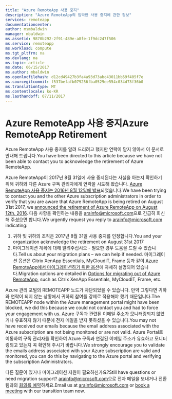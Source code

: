 ```yaml
---
title: "Azure RemoteApp 사용 중지"
description: "Azure RemoteApp의 임박한 사용 중지에 관한 정보"
services: remoteapp
documentationcenter: 
author: msmbaldwin
manager: mbaldwin
ms.assetid: 9870b292-2f91-489e-a8fe-1f9dc247f506
ms.service: remoteapp
ms.workload: compute
ms.tgt_pltfrm: na
ms.devlang: na
ms.topic: article
ms.date: 06/15/2017
ms.author: mbaldwin
ms.openlocfilehash: d12cd49427b3fa4a93d73abc43011bb59f405f7e
ms.sourcegitcommit: f537befafb079256fba0529ee554c034d73f36b0
ms.translationtype: MT
ms.contentlocale: ko-KR
ms.lasthandoff: 07/11/2017
---
```

# <a name="azure-remoteapp-retirement"></a><span data-ttu-id="2fced-103">Azure RemoteApp 사용 중지</span><span class="sxs-lookup"><span data-stu-id="2fced-103">Azure RemoteApp Retirement</span></span>
<span data-ttu-id="2fced-104">Azure RemoteApp 사용 중지를 알려 드리려고 했지만 연락이 닫지 않아서 이 문서로 안내해 드립니다.</span><span class="sxs-lookup"><span data-stu-id="2fced-104">You have been directed to this article because we have not been able to contact you to acknowledge the retirement of Azure RemoteApp.</span></span> 

<span data-ttu-id="2fced-105">Azure RemoteApp이 2017년 8월 31일에 사용 중지된다는 사실을 아는지 확인하기 위해 귀하와 다른 Azure 구독 관리자에게 연락을 시도해 왔습니다. [Azure RemoteApp 사용 중지는 2016년 8월 12일에 발표](http://aka.ms/araretirement)되었습니다.</span><span class="sxs-lookup"><span data-stu-id="2fced-105">We have been trying to contact you and the other Azure subscription administrators in order to verify that you are aware that Azure RemoteApp is being retired on August 31st 2017, we [announced the retirement of Azure RemoteApp on August 12th, 2016](http://aka.ms/araretirement).</span></span>   <span data-ttu-id="2fced-106">다음 사항을 확인하는 내용을 [arainfo@microsoft.com](mailto:arainfo@microsoft.com)으로 긴급히 회신해 주셨으면 합니다.</span><span class="sxs-lookup"><span data-stu-id="2fced-106">We urgently request you reply to [arainfo@microsoft.com](mailto:arainfo@microsoft.com) indicating:</span></span>
1.  <span data-ttu-id="2fced-107">귀하 및 귀하의 조직은 2017년 8월 31일 사용 중지를 인정합니다.</span><span class="sxs-lookup"><span data-stu-id="2fced-107">You and your organization acknowledge the retirement on August 31st 2017</span></span>
2.  <span data-ttu-id="2fced-108">마이그레이션 계획에 대해 알려주십시오 - 필요한 경우 도움을 드릴 수 있습니다.</span><span class="sxs-lookup"><span data-stu-id="2fced-108">Tell us about your migration plans – we can help if needed.</span></span> <span data-ttu-id="2fced-109">마이그레이션 옵션은 Citrix XenApp Essentials, MyCloudIT, Frame 등과 같이 [Azure RemoteApp에서 마이그레이션하기 위한 옵션](http://aka.ms/aramigration)에 자세히 설명되어 있습니다.</span><span class="sxs-lookup"><span data-stu-id="2fced-109">Migration options are detailed in [Options for migrating out of Azure RemoteApp](http://aka.ms/aramigration), such as Citrix XenApp Essentials, MyCloudIT, Frame, etc.</span></span> 

<span data-ttu-id="2fced-110">Azure 관리 포털의 REMOTEAPP 노드가 차단되었을 수 있습니다. 만약 그렇다면 귀하와 연락이 되지 않는 상황에서 귀하의 참여를 강제로 적용해야 했기 때문입니다.</span><span class="sxs-lookup"><span data-stu-id="2fced-110">The REMOTEAPP node within the Azure management portal might have been blocked, we did this because we could not contact you and had to force your engagement with us.</span></span>  <span data-ttu-id="2fced-111">Azure 구독과 관련된 이메일 주소가 모니터링되지 않았거나 유효하지 않기 때문에 전자 메일을 받지 못하셨을 수 있습니다.</span><span class="sxs-lookup"><span data-stu-id="2fced-111">You may not have received our emails because the email address associated with the Azure subscription are not being monitored or are not valid.</span></span>  <span data-ttu-id="2fced-112">Azure Portal로 이동하여 구독 관리자를 확인하여 Azure 구독과 연결된 이메일 주소가 유효하고 모니터링되고 있는지 꼭 확인해 주시기 바랍니다.</span><span class="sxs-lookup"><span data-stu-id="2fced-112">We strongly encourage you to validate the emails address associated with your Azure subscription are valid and monitored, you can do this by navigating to the Azure portal and verifying the subscription Administrators.</span></span>  

<span data-ttu-id="2fced-113">다른 질문이 있거나 마이그레이션 지원이 필요하신가요?</span><span class="sxs-lookup"><span data-stu-id="2fced-113">Still have questions or need migration support?</span></span>  <span data-ttu-id="2fced-114">[arainfo@microsoft.com](mailto:arainfo@microsoft.com)으로 전자 메일을 보내거나 전환 팀과의 [회의를 예약](http://aka.ms/ericorman)하세요.</span><span class="sxs-lookup"><span data-stu-id="2fced-114">Email us at [arainfo@microsoft.com](mailto:arainfo@microsoft.com) or [book a meeting](http://aka.ms/ericorman) with our transition team now.</span></span> 
